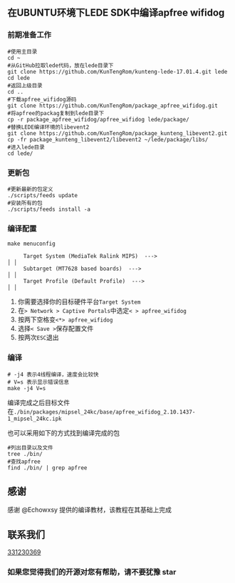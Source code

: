 ## 在UBUNTU环境下LEDE SDK中编译apfree wifidog

### 前期准备工作

```shell
#使用主目录
cd ~
#从GitHub拉取lede代码，放在lede目录下
git clone https://github.com/KunTengRom/kunteng-lede-17.01.4.git lede
cd lede
#返回上级目录
cd ..
#下载apfree_wifidog源码
git clone https://github.com/KunTengRom/package_apfree_wifidog.git 
#将apfree的packag复制到lede目录下
cp -r package_apfree_wifidog/apfree_wifidog lede/package/
#替换LEDE编译环境的libevent2
git clone https://github.com/KunTengRom/package_kunteng_libevent2.git
cp -fr package_kunteng_libevent2/libevent2 ~/lede/package/libs/
#进入lede目录
cd lede/
```

### 更新包

```shell
#更新最新的包定义
./scripts/feeds update
#安装所有的包
./scripts/feeds install -a
```

### 编译配置

```shell
make menuconfig

     Target System (MediaTek Ralink MIPS)  --->                                                  │ │   
     Subtarget (MT7628 based boards)  --->                                                       │ │   
     Target Profile (Default Profile)  --->                                                      │ │                       
```



1. 你需要选择你的目标硬件平台`Target System`
2. 在`> Network > Captive Portals`中选定`< > apfree_wifidog`
3. 按两下空格变`<*> apfree_wifidog`
4. 选择`< Save >`保存配置文件
5. 按两次`ESC`退出

### 编译

```shell
# -j4 表示4线程编译，速度会比较快
# V=s 表示显示错误信息
make -j4 V=s
```

编译完成之后目标文件在`./bin/packages/mipsel_24kc/base/apfree_wifidog_2.10.1437-1_mipsel_24kc.ipk`

也可以采用如下的方式找到编译完成的包

```shell
#列出目录以及文件
tree ./bin/ 
#查找apfree
find ./bin/ | grep apfree
```

## 感谢
感谢 @Echowxsy 提供的编译教材，该教程在其基础上完成

## 联系我们
[331230369](https://jq.qq.com/?_wv=1027&k=4ADDSev)



### 如果您觉得我们的开源对您有帮助，请不要犹豫 star
